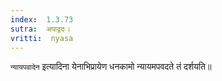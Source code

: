 ```yaml
---
index:  1.3.73
sutra:  अपाद्वदः।
vritti:  nyasa
---
```


`न्यायपवादेन` इत्यादिना येनाभिप्रायेण धनकामो न्यायमपवदते तं दर्शयति॥
